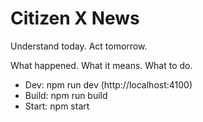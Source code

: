 # Citizen X News

Understand today. Act tomorrow.

What happened. What it means. What to do.

- Dev: npm run dev (http://localhost:4100)
- Build: npm run build
- Start: npm start

